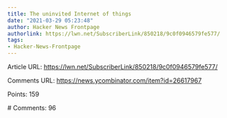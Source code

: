 ```yaml
---
title: The uninvited Internet of things
date: "2021-03-29 05:23:48"
author: Hacker News Frontpage
authorlink: https://lwn.net/SubscriberLink/850218/9c0f0946579fe577/
tags:
- Hacker-News-Frontpage
---
```


<p>Article URL: <a href="https://lwn.net/SubscriberLink/850218/9c0f0946579fe577/">https://lwn.net/SubscriberLink/850218/9c0f0946579fe577/</a></p>
<p>Comments URL: <a href="https://news.ycombinator.com/item?id=26617967">https://news.ycombinator.com/item?id=26617967</a></p>
<p>Points: 159</p>
<p># Comments: 96</p>

